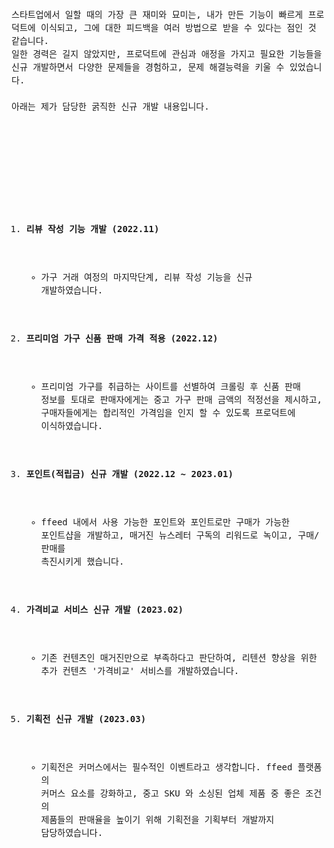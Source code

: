 <code style='font-size: 100%; line-height: 1.5;'>
스타트업에서 일할 때의 가장 큰 재미와 묘미는, 내가 만든 기능이 빠르게 프로덕트에 이식되고, 그에 대한 피드백을 여러 방법으로 받을 수 있다는 점인 것 같습니다.
일한 경력은 길지 않았지만, 프로덕트에 관심과 애정을 가지고 필요한 기능들을 신규 개발하면서 다양한 문제들을 경험하고, 문제 해결능력을 키울 수 있었습니다.  <br/>
아래는 제가 담당한 굵직한 신규 개발 내용입니다.

<br />
<br />

1. **리뷰 작성 기능 개발 (2022.11)**

   - 가구 거래 여정의 마지막단계, 리뷰 작성 기능을 신규 개발하였습니다.

2. **프리미엄 가구 신품 판매 가격 적용 (2022.12)**

   - 프리미엄 가구를 취급하는 사이트를 선별하여 크롤링 후 신품 판매 정보를 토대로 판매자에게는 중고 가구 판매 금액의 적정선을 제시하고, 구매자들에게는 합리적인 가격임을 인지 할 수 있도록 프로덕트에 이식하였습니다.

3. **포인트(적립금) 신규 개발 (2022.12 ~ 2023.01)**

   - ffeed 내에서 사용 가능한 포인트와 포인트로만 구매가 가능한 포인트샵을 개발하고, 매거진 뉴스레터 구독의 리워드로 녹이고, 구매/판매를 촉진시키게 했습니다.

4. **가격비교 서비스 신규 개발 (2023.02)**

   - 기존 컨텐츠인 매거진만으로 부족하다고 판단하여, 리텐션 향상을 위한 추가 컨텐츠 '가격비교' 서비스를 개발하였습니다.

5. **기획전 신규 개발 (2023.03)**

   - 기획전은 커머스에서는 필수적인 이벤트라고 생각합니다.
     ffeed 플랫폼의 커머스 요소를 강화하고, 중고 SKU 와 소싱된 업체 제품 중 좋은 조건의 제품들의 판매율을 높이기 위해 기획전을 기획부터 개발까지 담당하였습니다.

</code>

<br />
